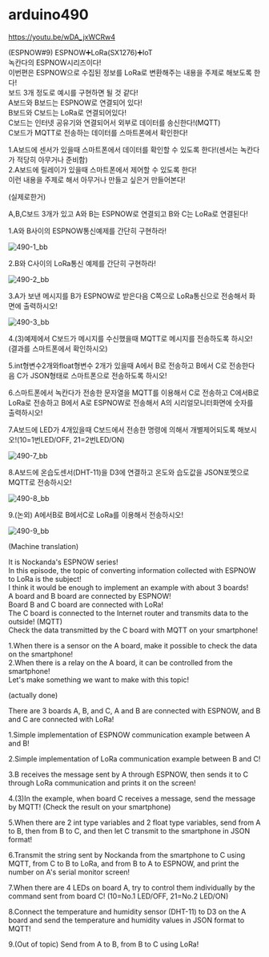 # arduino490

https://youtu.be/wDA_jxWCRw4

(ESPNOW#9) ESPNOW➕LoRa(SX1276)➕IoT<BR>
녹칸다의 ESPNOW시리즈이다!<BR>
이번편은 ESPNOW으로 수집된 정보를 LoRa로 변환해주는 내용을 주제로 해보도록 한다!<BR>
보드 3개 정도로 예시를 구현하면 될 것 같다!<BR>
A보드와 B보드는 ESPNOW로 연결되어 있다!<BR>
B보드와 C보드는 LoRa로 연결되어있다!<BR>
C보드는 인터넷 공유기와 연결되어서 외부로 데이터를 송신한다!(MQTT)<BR>
C보드가 MQTT로 전송하는 데이터를 스마트폰에서 확인한다!<BR>

1.A보드에 센서가 있을때 스마트폰에서 데이터를 확인할 수 있도록 한다!(센서는 녹칸다가 적당히 아무거나 준비함)<BR>
2.A보드에 릴레이가 있을때 스마트폰에서 제어할 수 있도록 한다!<BR>
이런 내용을 주제로 해서 아무거나 만들고 싶은거 만들어본다!<BR>

(실제로한거)

A,B,C보드 3개가 있고 A와 B는 ESPNOW로 연결되고 B와 C는 LoRa로 연결된다!
  
1.A와 B사이의 ESPNOW통신예제를 간단히 구현하라!

![490-1_bb](https://user-images.githubusercontent.com/106683637/171861044-3b13a4d4-881b-4d36-9010-c9e38afd7a0a.jpg)
  
2.B와 C사이의 LoRa통신 예제를 간단히 구현하라!
  
![490-2_bb](https://user-images.githubusercontent.com/106683637/171861042-b53e1144-28de-46e1-ac34-89b4ae3ac946.jpg)

3.A가 보낸 메시지를 B가 ESPNOW로 받은다음 C쪽으로 LoRa통신으로 전송해서 화면에 출력하시오!

![490-3_bb](https://user-images.githubusercontent.com/106683637/171861039-d0dfd01f-92f6-4eff-9f8e-df5be78c1f82.jpg)
  
4.(3)예제에서 C보드가 메시지를 수신했을때 MQTT로 메시지를 전송하도록 하시오!(결과를 스마트폰에서 확인하시오)

5.int형변수2개와float형변수 2개가 있을때 A에서 B로 전송하고 B에서 C로 전송한다음 C가 JSON형태로 스마트폰으로 전송하도록 하시오!

6.스마트폰에서 녹칸다가 전송한 문자열을 MQTT를 이용해서 C로 전송하고 C에서B로 LoRa로 전송하고 B에서 A로 ESPNOW로 전송해서 A의 시리얼모니터화면에 숫자를 출력하시오!

7.A보드에 LED가 4개있을때 C보드에서 전송한 명령에 의해서 개별제어되도록 해보시오!(10=1번LED/OFF, 21=2번LED/ON)

![490-7_bb](https://user-images.githubusercontent.com/106683637/171861038-fff186f5-a4fc-436e-a742-df7f75cc897d.jpg)
  
8.A보드에 온습도센서(DHT-11)을 D3에 연결하고 온도와 습도값을 JSON포멧으로 MQTT로 전송하시오!

![490-8_bb](https://user-images.githubusercontent.com/106683637/171861037-e52ac59a-24e8-4f91-ac6f-3bc2ae01d6d4.jpg)
  
9.(논외) A에서B로 B에서C로 LoRa를 이용해서 전송하시오!
  
![490-9_bb](https://user-images.githubusercontent.com/106683637/171861029-92e870f0-967b-42ae-b146-87f56608f903.jpg)
  
  (Machine translation)

It is Nockanda's ESPNOW series!<BR>
In this episode, the topic of converting information collected with ESPNOW to LoRa is the subject!<BR>
I think it would be enough to implement an example with about 3 boards!<BR>
A board and B board are connected by ESPNOW!<BR>
Board B and C board are connected with LoRa!<BR>
The C board is connected to the Internet router and transmits data to the outside! (MQTT)<BR>
Check the data transmitted by the C board with MQTT on your smartphone!<BR>

1.When there is a sensor on the A board, make it possible to check the data on the smartphone!<BR>
2.When there is a relay on the A board, it can be controlled from the smartphone!<BR>
Let's make something we want to make with this topic!

(actually done)

There are 3 boards A, B, and C, A and B are connected with ESPNOW, and B and C are connected with LoRa!

1.Simple implementation of ESPNOW communication example between A and B!

2.Simple implementation of LoRa communication example between B and C!

3.B receives the message sent by A through ESPNOW, then sends it to C through LoRa communication and prints it on the screen!

4.(3)In the example, when board C receives a message, send the message by MQTT! (Check the result on your smartphone)

5.When there are 2 int type variables and 2 float type variables, send from A to B, then from B to C, and then let C transmit to the smartphone in JSON format!

6.Transmit the string sent by Nockanda from the smartphone to C using MQTT, from C to B to LoRa, and from B to A to ESPNOW, and print the number on A's serial monitor screen!

7.When there are 4 LEDs on board A, try to control them individually by the command sent from board C! (10=No.1 LED/OFF, 21=No.2 LED/ON)

8.Connect the temperature and humidity sensor (DHT-11) to D3 on the A board and send the temperature and humidity values ​​in JSON format to MQTT!

9.(Out of topic) Send from A to B, from B to C using LoRa!
